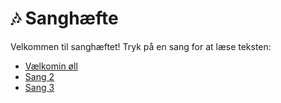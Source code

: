 # 🎶 Sanghæfte

Velkommen til sanghæftet! Tryk på en sang for at læse teksten:

- [Vælkomin øll](sange/vælkomin.md)
- [Sang 2](sange/sang-2.md)
- [Sang 3](sange/sang-3.md)
